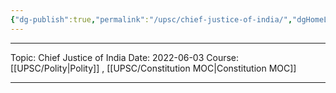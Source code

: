 ```yaml
---
{"dg-publish":true,"permalink":"/upsc/chief-justice-of-india/","dgHomeLink":true,"dgPassFrontmatter":false}
---
```


----
Topic: Chief Justice of India
Date: 2022-06-03
Course: [[UPSC/Polity|Polity]] , [[UPSC/Constitution MOC|Constitution MOC]] 

----



